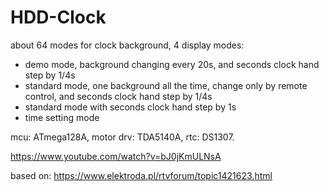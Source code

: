 # HDD-Clock
about 64 modes for clock background, 
4 display modes:
- demo mode, background changing every 20s, and seconds clock hand step by 1/4s
- standard mode, one background all the time, change only by remote control, and seconds clock hand step by 1/4s
- standard mode with seconds clock hand step by 1s
- time setting mode

mcu: ATmega128A, motor drv: TDA5140A, rtc: DS1307.

https://www.youtube.com/watch?v=bJ0jKmULNsA



based on:
https://www.elektroda.pl/rtvforum/topic1421623.html

